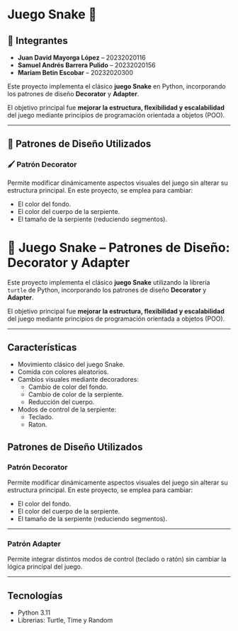 
  # Juego Snake 🐍

## 👥 Integrantes

- **Juan David Mayorga López** – 20232020116
- **Samuel Andrés Barrera Pulido** – 20232020156
- **Mariam Betin Escobar** – 20232020300

Este proyecto implementa el clásico **juego Snake** en Python, incorporando los patrones de diseño **Decorator** y **Adapter**.

El objetivo principal fue **mejorar la estructura, flexibilidad y escalabilidad** del juego mediante principios de programación orientada a objetos (POO).

---

## 🧩 Patrones de Diseño Utilizados

### 🖌️ **Patrón Decorator**
Permite modificar dinámicamente aspectos visuales del juego sin alterar su estructura principal.
En este proyecto, se emplea para cambiar:
- El color del fondo.
- El color del cuerpo de la serpiente.
- El tamaño de la serpiente (reduciendo segmentos).

# 🐍 Juego Snake – Patrones de Diseño: Decorator y Adapter

Este proyecto implementa el clásico **juego Snake** utilizando la librería `turtle` de Python, incorporando los patrones de diseño **Decorator** y **Adapter**.

El objetivo principal fue **mejorar la estructura, flexibilidad y escalabilidad** del juego mediante principios de programación orientada a objetos (POO).

---
## Características
- Movimiento clásico del juego Snake.
- Comida con colores aleatorios.
- Cambios visuales mediante decoradores:
  - Cambio de color del fondo.
  - Cambio de color de la serpiente.
  - Reducción del cuerpo.
- Modos de control de la serpiente:
  - Teclado.
  - Raton.

## Patrones de Diseño Utilizados

### **Patrón Decorator**
Permite modificar dinámicamente aspectos visuales del juego sin alterar su estructura principal.
En este proyecto, se emplea para cambiar:
- El color del fondo.
- El color del cuerpo de la serpiente.
- El tamaño de la serpiente (reduciendo segmentos).

---

### **Patrón Adapter**
Permite integrar distintos modos de control (teclado o ratón) sin cambiar la lógica principal del juego.

---

## Tecnologías
- Python 3.11
- Librerias: Turtle, Time y Random

